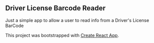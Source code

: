 ## Driver License Barcode Reader

Just a simple app to allow a user to read info from a Driver's License BarCode

This project was bootstrapped with [Create React App](https://github.com/facebook/create-react-app).
